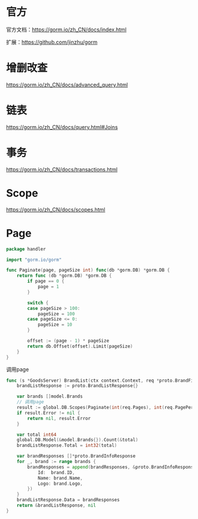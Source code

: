 # 官方

官方文档：https://gorm.io/zh_CN/docs/index.html

扩展：https://github.com/jinzhu/gorm

# 增删改查

https://gorm.io/zh_CN/docs/advanced_query.html

# 链表

https://gorm.io/zh_CN/docs/query.html#Joins

# 事务

https://gorm.io/zh_CN/docs/transactions.html

# Scope

https://gorm.io/zh_CN/docs/scopes.html





# Page

```go
package handler

import "gorm.io/gorm"

func Paginate(page, pageSize int) func(db *gorm.DB) *gorm.DB {
	return func (db *gorm.DB) *gorm.DB {
		if page == 0 {
			page = 1
		}

		switch {
		case pageSize > 100:
			pageSize = 100
		case pageSize <= 0:
			pageSize = 10
		}

		offset := (page - 1) * pageSize
		return db.Offset(offset).Limit(pageSize)
	}
}

```

调用page

```go
func (s *GoodsServer) BrandList(ctx context.Context, req *proto.BrandFilterRequest) (*proto.BrandListResponse, error){
	brandListResponse := proto.BrandListResponse{}

	var brands []model.Brands
    // 调用page
	result := global.DB.Scopes(Paginate(int(req.Pages), int(req.PagePerNums))).Find(&brands)
	if result.Error != nil {
		return nil, result.Error
	}

	var total int64
	global.DB.Model(&model.Brands{}).Count(&total)
	brandListResponse.Total = int32(total)

	var brandResponses []*proto.BrandInfoResponse
	for _, brand := range brands {
		brandResponses = append(brandResponses, &proto.BrandInfoResponse{
			Id:  brand.ID,
			Name: brand.Name,
			Logo: brand.Logo,
		})
	}
	brandListResponse.Data = brandResponses
	return &brandListResponse, nil
}
```

